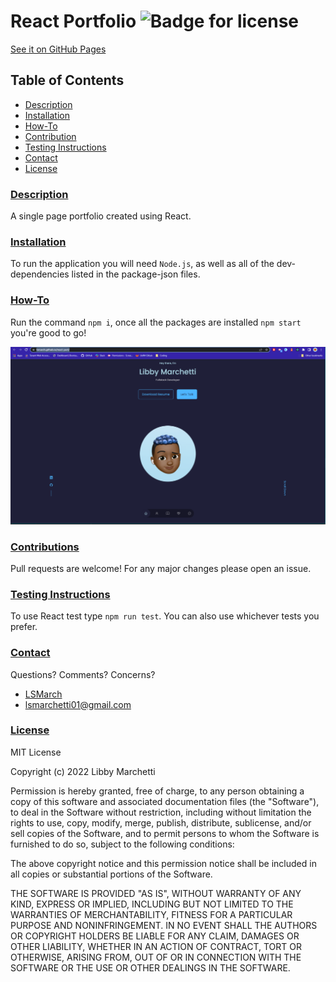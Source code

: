 # React Portfolio ![Badge for license](https://img.shields.io/badge/license-mit-brightgreen)

[See it on GitHub Pages](https://lsmarch.github.io/react-port/)

## Table of Contents
- [Description](#description)
- [Installation](#installation)
- [How-To](#how-to)
- [Contribution](#contribution)
- [Testing Instructions](#testing-instructions)
- [Contact](#contact)
- [License](#license)

### [Description](#table-of-contents)

A single page portfolio created using React.

### [Installation](#table-of-contents)

To run the application you will need `Node.js`, as well as all of the dev-dependencies listed in the package-json files.

### [How-To](#table-of-contents)

Run the command `npm i`, once all the packages are installed `npm start` you're good to go!

![Screenshot](./assets/react-port.png)

### [Contributions](#table-of-contents)

Pull requests are welcome! For any major changes please open an issue.

### [Testing Instructions](#table-of-contents)

To use React test type `npm run test`. You can also use whichever tests you prefer.

### [Contact](#table-of-contents)

Questions?
Comments?
Concerns?
    
- [LSMarch](https://github.com/LSMarch)
- lsmarchetti01@gmail.com

   
    
### [License](#table-of-contents)
    
MIT License

Copyright (c) 2022 Libby Marchetti

Permission is hereby granted, free of charge, to any person obtaining a copy
of this software and associated documentation files (the "Software"), to deal
in the Software without restriction, including without limitation the rights
to use, copy, modify, merge, publish, distribute, sublicense, and/or sell
copies of the Software, and to permit persons to whom the Software is
furnished to do so, subject to the following conditions:

The above copyright notice and this permission notice shall be included in all
copies or substantial portions of the Software.

THE SOFTWARE IS PROVIDED "AS IS", WITHOUT WARRANTY OF ANY KIND, EXPRESS OR
IMPLIED, INCLUDING BUT NOT LIMITED TO THE WARRANTIES OF MERCHANTABILITY,
FITNESS FOR A PARTICULAR PURPOSE AND NONINFRINGEMENT. IN NO EVENT SHALL THE
AUTHORS OR COPYRIGHT HOLDERS BE LIABLE FOR ANY CLAIM, DAMAGES OR OTHER
LIABILITY, WHETHER IN AN ACTION OF CONTRACT, TORT OR OTHERWISE, ARISING FROM,
OUT OF OR IN CONNECTION WITH THE SOFTWARE OR THE USE OR OTHER DEALINGS IN THE
SOFTWARE.
